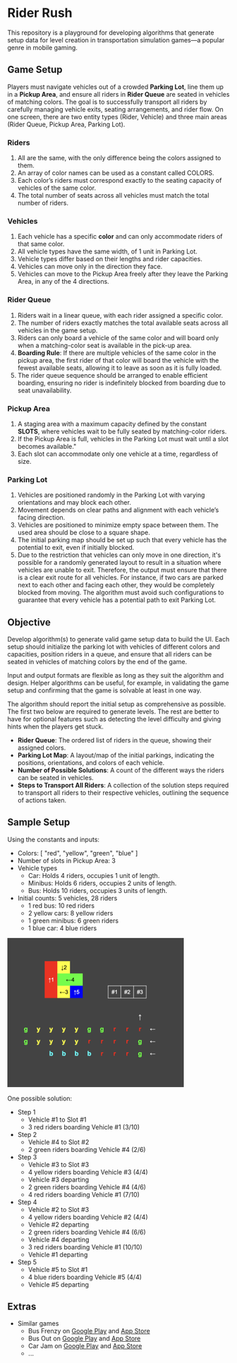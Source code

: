 # Rider Rush

This repository is a playground for developing algorithms that generate setup data for level creation in transportation simulation games—a popular genre in mobile gaming.

## Game Setup

Players must navigate vehicles out of a crowded **Parking Lot**, line them up in a **Pickup Area**, and ensure all riders in **Rider Queue** are seated in vehicles of matching colors. The goal is to successfully transport all riders by carefully managing vehicle exits, seating arrangements, and rider flow. On one screen, there are two entity types (Rider, Vehicle) and three main areas (Rider Queue, Pickup Area, Parking Lot).

### Riders

1. All are the same, with the only difference being the colors assigned to them.
2. An array of color names can be used as a constant called COLORS.
3. Each color’s riders must correspond exactly to the seating capacity of vehicles of the same color.
4. The total number of seats across all vehicles must match the total number of riders.

### Vehicles

1. Each vehicle has a specific **color** and can only accommodate riders of that same color.
2. All vehicle types have the same width, of 1 unit in Parking Lot.
3. Vehicle types differ based on their lengths and rider capacities.
4. Vehicles can move only in the direction they face.
5. Vehicles can move to the Pickup Area freely after they leave the Parking Area, in any of the 4 directions.

### Rider Queue

1. Riders wait in a linear queue, with each rider assigned a specific color.
2. The number of riders exactly matches the total available seats across all vehicles in the game setup.
3. Riders can only board a vehicle of the same color and will board only when a matching-color seat is available in the pick-up area.
4. **Boarding Rule**: If there are multiple vehicles of the same color in the pickup area, the first rider of that color will board the vehicle with the fewest available seats, allowing it to leave as soon as it is fully loaded.
5. The rider queue sequence should be arranged to enable efficient boarding, ensuring no rider is indefinitely blocked from boarding due to seat unavailability.

### Pickup Area

1. A staging area with a maximum capacity defined by the constant **SLOTS**, where vehicles wait to be fully seated by matching-color riders.
2. If the Pickup Area is full, vehicles in the Parking Lot must wait until a slot becomes available."
3. Each slot can accommodate only one vehicle at a time, regardless of size.

### Parking Lot

1. Vehicles are positioned randomly in the Parking Lot with varying orientations and may block each other.
2. Movement depends on clear paths and alignment with each vehicle’s facing direction.
3. Vehicles are positioned to minimize empty space between them. The used area should be close to a square shape.
4. The initial parking map should be set up such that every vehicle has the potential to exit, even if initially blocked.
5. Due to the restriction that vehicles can only move in one direction, it's possible for a randomly generated layout to result in a situation where vehicles are unable to exit. Therefore, the output must ensure that there is a clear exit route for all vehicles. For instance, if two cars are parked next to each other and facing each other, they would be completely blocked from moving. The algorithm must avoid such configurations to guarantee that every vehicle has a potential path to exit Parking Lot.

## Objective

Develop algorithm(s) to generate valid game setup data to build the UI. Each setup should initialize the parking lot with vehicles of different colors and capacities, position riders in a queue, and ensure that all riders can be seated in vehicles of matching colors by the end of the game.

Input and output formats are flexible as long as they suit the algorithm and design. Helper algorithms can be useful, for example, in validating the game setup and confirming that the game is solvable at least in one way.

The algorithm should report the initial setup as comprehensive as possible. The first two below are required to generate levels. The rest are better to have for optional features such as detecting the level difficulty and giving hints when the players get stuck.

- **Rider Queue**: The ordered list of riders in the queue, showing their assigned colors.
- **Parking Lot Map**: A layout/map of the initial parkings, indicating the positions, orientations, and colors of each vehicle.
- **Number of Possible Solutions**: A count of the different ways the riders can be seated in vehicles.
- **Steps to Transport All Riders**: A collection of the solution steps required to transport all riders to their respective vehicles, outlining the sequence of actions taken.

## Sample Setup

Using the constants and inputs:

- Colors: [ "red", "yellow", "green", "blue" ]
- Number of slots in Pickup Area: 3
- Vehicle types
  - Car: Holds 4 riders, occupies 1 unit of length.
  - Minibus: Holds 6 riders, occupies 2 units of length.
  - Bus: Holds 10 riders, occupies 3 units of length.
- Initial counts: 5 vehicles, 28 riders
  - 1 red bus: 10 red riders
  - 2 yellow cars: 8 yellow riders
  - 1 green minibus: 6 green riders
  - 1 blue car: 4 blue riders

<img src="./assets/sample.png" width="400">

One possible solution:

- Step 1
  - Vehicle #1 to Slot #1
  - 3 red riders boarding Vehicle #1 (3/10)
- Step 2
  - Vehicle #4 to Slot #2
  - 2 green riders boarding Vehicle #4 (2/6)
- Step 3
  - Vehicle #3 to Slot #3
  - 4 yellow riders boarding Vehicle #3 (4/4)
  - Vehicle #3 departing
  - 2 green riders boarding Vehicle #4 (4/6)
  - 4 red riders boarding Vehicle #1 (7/10)
- Step 4
  - Vehicle #2 to Slot #3
  - 4 yellow riders boarding Vehicle #2 (4/4)
  - Vehicle #2 departing
  - 2 green riders boarding Vehicle #4 (6/6)
  - Vehicle #4 departing
  - 3 red riders boarding Vehicle #1 (10/10)
  - Vehicle #1 departing
- Step 5
  - Vehicle #5 to Slot #1
  - 4 blue riders boarding Vehicle #5 (4/4)
  - Vehicle #5 departing

## Extras

- Similar games
  - Bus Frenzy on [Google Play](https://play.google.com/store/apps/details?id=com.color.busfrenzy) and [App Store](https://apps.apple.com/us/app/bus-frenzy-station-shuffle/id6654917975)
  - Bus Out on [Google Play](https://play.google.com/store/apps/details?id=com.ig.bus.out) and [App Store](https://apps.apple.com/us/app/bus-out/id6736378756)
  - Car Jam on [Google Play](https://play.google.com/store/apps/details?id=car.jam.traffic.seat.unblock) and [App Store](https://apps.apple.com/us/app/car-jam-escape-traffic-puzzle/id6505095234)
  - ...
